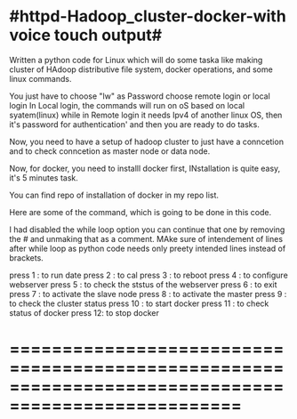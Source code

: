 #httpd-Hadoop_cluster-docker-with voice touch output#
===============================================================

Written a python code for Linux which will do some taska like making
cluster of HAdoop distributive file system, docker operations, and some linux commands.

You just have to choose "lw" as Password
choose remote login or local login
In Local login, the commands will run on oS based on local syatem(linux)
while in Remote login it needs Ipv4 of another linux OS, then it's 
password for authentication' and then you are ready to do tasks.

Now, you need to have a setup of hadoop cluster to just have a conncetion and 
to check conncetion as master node or data node.

Now, for docker, you need to installl docker first, INstallation is quite easy, it's 5 minutes task.

You can find repo of installation of docker in my repo list.


Here are some of the command, which is going to be done in this code.

I had disabled the while loop option you can continue that one by removing 
the # and unmaking that as a comment.
MAke sure of intendement of lines after while loop as python code needs only
preety intended lines instead of brackets.

press 1 : to run date
press 2 : to cal
press 3 : to reboot
press 4 : to configure webserver
press 5 : to check the ststus of the webserver
press 6 : to exit
press 7 : to activate the slave node
press 8 : to activate the master
press 9 : to check the cluster status
press 10 : to start docker
press 11 : to check status of docker
press 12: to stop docker

====================================================================================================
======================================================================= 